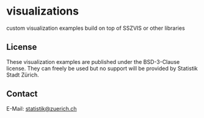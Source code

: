 # visualizations
custom visualization examples build on top of SSZVIS or other libraries

## License
These visualization examples are published under the BSD-3-Clause license. They can freely be used but no support will be provided by Statistik Stadt Zürich.

## Contact
E-Mail: statistik@zuerich.ch
